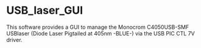 # USB_laser_GUI
This software provides a GUI to manage the Monocrom C4050USB-SMF USBlaser (Diode Laser Pigtailed at 405nm -BLUE-) via the USB PIC CTL 7V driver.
